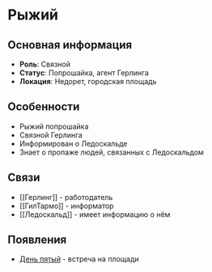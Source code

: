 # Рыжий

## Основная информация
- **Роль**: Связной
- **Статус**: Попрошайка, агент Герлинга
- **Локация**: Недорет, городская площадь

## Особенности
- Рыжий попрошайка
- Связной Герлинга
- Информирован о Ледоскальде
- Знает о пропаже людей, связанных с Ледоскальдом

## Связи
- [[Герлинг]] - работодатель
- [[ГилТармо]] - информатор
- [[Ледоскальд]] - имеет информацию о нём

## Появления
- [День пятый](obsidian://open?vault=Project%20LUX&file=%D0%9E%D1%82%D1%87%D0%B5%D1%82%D1%8B%2F%D0%94%D0%B5%D0%BD%D1%8C%20%D0%BF%D1%8F%D1%82%D1%8B%D0%B9) - встреча на площади 